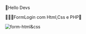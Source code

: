 👋Hello Devs

👨🏻‍💻FormLogin com Html,Css e PHP🚀

<div>
  <img align="center" alt="form-html&css" 
       src="https://cdn.discordapp.com/attachments/937167120905666611/944255237017989172/form_HTMLCSS.PNG">
  </div>
  


  
